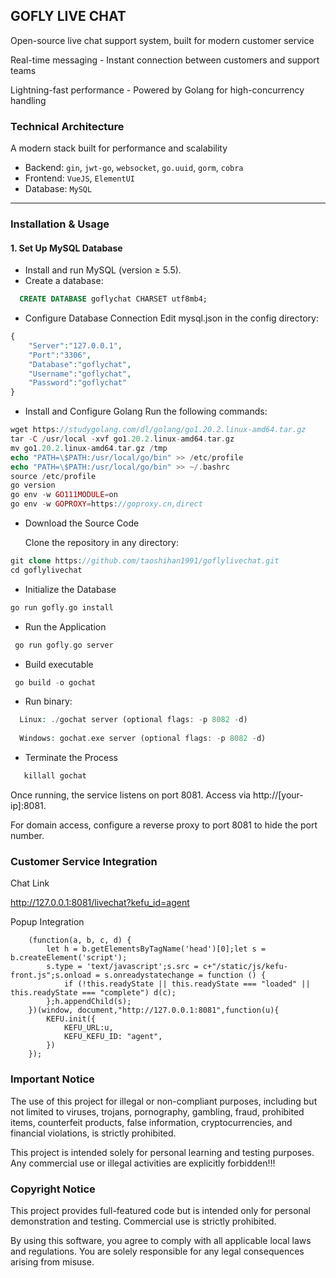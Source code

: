 ## GOFLY LIVE CHAT
Open-source live chat support system, built for modern customer service

​​Real-time messaging​​ - Instant connection between customers and support teams

Lightning-fast performance​​ - Powered by Golang for high-concurrency handling

### Technical Architecture​

A modern stack built for performance and scalability​
 
- Backend: `gin`, `jwt-go`, `websocket`, `go.uuid`, `gorm`, `cobra`  
- Frontend: `VueJS`, `ElementUI`  
- Database: `MySQL`  

---

### Installation & Usage  

#### 1. Set Up MySQL Database  
- Install and run MySQL (version ≥ 5.5).  
- Create a database:  
```sql
  CREATE DATABASE goflychat CHARSET utf8mb4;
 ```  
*  Configure Database Connection
   Edit mysql.json in the config directory:
```php
{
	"Server":"127.0.0.1",
	"Port":"3306",
	"Database":"goflychat",
	"Username":"goflychat",
	"Password":"goflychat"
}
```
* Install and Configure Golang
  Run the following commands:
```php
wget https://studygolang.com/dl/golang/go1.20.2.linux-amd64.tar.gz
tar -C /usr/local -xvf go1.20.2.linux-amd64.tar.gz
mv go1.20.2.linux-amd64.tar.gz /tmp
echo "PATH=\$PATH:/usr/local/go/bin" >> /etc/profile
echo "PATH=\$PATH:/usr/local/go/bin" >> ~/.bashrc
source /etc/profile
go version
go env -w GO111MODULE=on
go env -w GOPROXY=https://goproxy.cn,direct
```
* Download the Source Code

  Clone the repository in any directory:
```php
git clone https://github.com/taoshihan1991/goflylivechat.git
cd goflylivechat  
 ```  
* Initialize the Database
 ```php
 go run gofly.go install
 ```  
* Run the Application
```php
 go run gofly.go server
 ```
* ​​Build executable
```php
 go build -o gochat
```
* ​​Run binary​​:
```php
  Linux: ./gochat server (optional flags: -p 8082 -d)
  
  Windows: gochat.exe server (optional flags: -p 8082 -d)
```  
* Terminate the Process
```php
   killall gochat
``` 

Once running, the service listens on port 8081. Access via http://[your-ip]:8081.

For domain access, configure a reverse proxy to port 8081 to hide the port number.
### Customer Service Integration
Chat Link

http://127.0.0.1:8081/livechat?kefu_id=agent

Popup Integration

```
    (function(a, b, c, d) {
        let h = b.getElementsByTagName('head')[0];let s = b.createElement('script');
        s.type = 'text/javascript';s.src = c+"/static/js/kefu-front.js";s.onload = s.onreadystatechange = function () {
            if (!this.readyState || this.readyState === "loaded" || this.readyState === "complete") d(c);
        };h.appendChild(s);
    })(window, document,"http://127.0.0.1:8081",function(u){
        KEFU.init({
            KEFU_URL:u,
            KEFU_KEFU_ID: "agent",
        })
    });

```
### Important Notice  
The use of this project for illegal or non-compliant purposes, including but not limited to viruses, trojans, pornography, gambling, fraud, prohibited items, counterfeit products, false information, cryptocurrencies, and financial violations, is strictly prohibited.  

This project is intended solely for personal learning and testing purposes. Any commercial use or illegal activities are explicitly forbidden!!!  



### Copyright Notice
This project provides full-featured code but is intended ​​only for personal demonstration and testing​​. Commercial use is strictly prohibited.

By using this software, you agree to comply with all applicable local laws and regulations. ​​You are solely responsible for any legal consequences arising from misuse.​